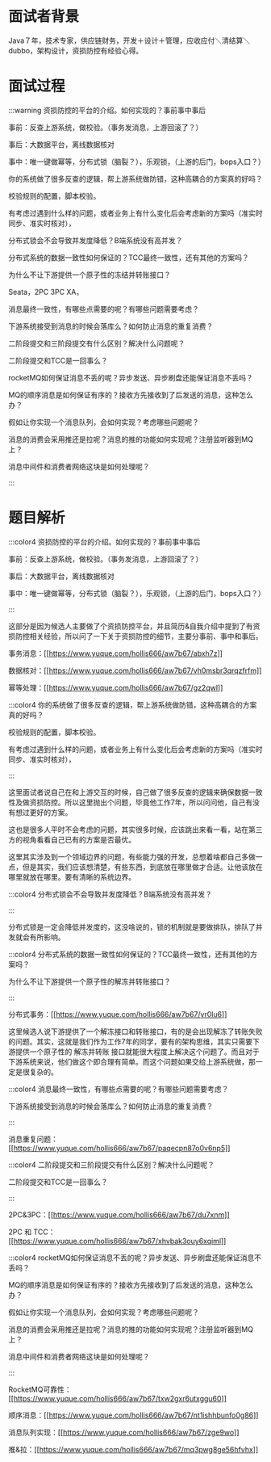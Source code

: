 # 面试者背景


Java７年，技术专家，供应链财务，开发＋设计＋管理，应收应付＼清结算＼dubbo，架构设计，资损防控有经验心得。



# 面试过程


:::warning
资损防控的平台的介绍。如何实现的？事前事中事后

事前：反查上游系统，做校验。（事务发消息，上游回滚了？）

事后：大数据平台，离线数据核对

事中：唯一键做幂等，分布式锁（脑裂？），乐观锁，（上游的后门，bops入口？）

你的系统做了很多反查的逻辑，帮上游系统做防错，这种高耦合的方案真的好吗？

校验规则的配置，脚本校验。

有考虑过遇到什么样的问题，或者业务上有什么变化后会考虑新的方案吗（准实时同步、准实时核对），

分布式锁会不会导致并发度降低？B端系统没有高并发？

分布式系统的数据一致性如何保证的？TCC最终一致性，还有其他的方案吗？

为什么不让下游提供一个原子性的冻结并转账接口？

Seata，2PC 3PC XA，

消息最终一致性，有哪些点需要的呢？有哪些问题需要考虑？

下游系统接受到消息的时候会落库么？如何防止消息的重复消费？

二阶段提交和三阶段提交有什么区别？解决什么问题呢？

二阶段提交和TCC是一回事么？

rocketMQ如何保证消息不丢的呢？异步发送、异步刷盘还能保证消息不丢吗？

MQ的顺序消息是如何保证有序的？接收方先接收到了后发送的消息，这种怎么办？

假如让你实现一个消息队列，会如何实现？考虑哪些问题呢？

消息的消费会采用推还是拉呢？消息的推的功能如何实现呢？注册监听器到MQ上？

消息中间件和消费者网络这块是如何处理呢？

:::



# 题目解析


:::color4
资损防控的平台的介绍。如何实现的？事前事中事后

事前：反查上游系统，做校验。（事务发消息，上游回滚了？）

事后：大数据平台，离线数据核对

事中：唯一键做幂等，分布式锁（脑裂？），乐观锁，（上游的后门，bops入口？）

:::



这部分是因为候选人主要做了个资损防控平台，并且简历&自我介绍中提到了有资损防控相关经验，所以问了一下关于资损防控的细节，主要分事前、事中和事后。



事务消息：[[https://www.yuque.com/hollis666/aw7b67/abxh7z]]

数据核对：[[https://www.yuque.com/hollis666/aw7b67/vh0msbr3qrqzfrfm]]

幂等处理：[[https://www.yuque.com/hollis666/aw7b67/gz2qwl]]



:::color4
你的系统做了很多反查的逻辑，帮上游系统做防错，这种高耦合的方案真的好吗？

校验规则的配置，脚本校验。

有考虑过遇到什么样的问题，或者业务上有什么变化后会考虑新的方案吗（准实时同步、准实时核对），

:::



这里面试者说自己在和上游交互的时候，自己做了很多反查的逻辑来确保数据一致性及做资损防控。所以这里抛出个问题，毕竟他工作7年，所以问问他，自己有没有想过更好的方案。



这也是很多人平时不会考虑的问题，其实很多时候，应该跳出来看一看，站在第三方的视角看看自己已有的方案是否最优。



这里其实涉及到一个领域边界的问题，有些能力强的开发，总想着啥都自己多做一点，但是其实，我们应该想清楚，有些东西，到底放在哪里做才合适。让他该放在哪里就放在哪里。要有清晰的系统边界。



:::color4
分布式锁会不会导致并发度降低？B端系统没有高并发？

:::



分布式锁是一定会降低并发度的，这没啥说的，锁的机制就是要做排队，排队了并发就会有所影响。



:::color4
分布式系统的数据一致性如何保证的？TCC最终一致性，还有其他的方案吗？

为什么不让下游提供一个原子性的解冻并转账接口？

:::



分布式事务：[[https://www.yuque.com/hollis666/aw7b67/yr0lu6]]



这里候选人说下游提供了一个解冻接口和转账接口，有的是会出现解冻了转账失败的问题。其实，这就是我们作为工作7年的同学，要有的架构思维，其实只需要下游提供一个原子性的 解冻并转账 接口就能很大程度上解决这个问题了。而且对于下游系统来说，他们做这个即合理有简单。而这个问题如果交给上游系统做，那一定是很复杂的。





:::color4
消息最终一致性，有哪些点需要的呢？有哪些问题需要考虑？

下游系统接受到消息的时候会落库么？如何防止消息的重复消费？

:::



消息重复问题：[[https://www.yuque.com/hollis666/aw7b67/paqecpn87o0v6np5]]



:::color4
二阶段提交和三阶段提交有什么区别？解决什么问题呢？

二阶段提交和TCC是一回事么？

:::



2PC&3PC：[[https://www.yuque.com/hollis666/aw7b67/du7xnm]]

2PC 和 TCC：[[https://www.yuque.com/hollis666/aw7b67/xhvbak3ouy6xqiml]]



:::color4
rocketMQ如何保证消息不丢的呢？异步发送、异步刷盘还能保证消息不丢吗？

MQ的顺序消息是如何保证有序的？接收方先接收到了后发送的消息，这种怎么办？

假如让你实现一个消息队列，会如何实现？考虑哪些问题呢？

消息的消费会采用推还是拉呢？消息的推的功能如何实现呢？注册监听器到MQ上？

消息中间件和消费者网络这块是如何处理呢？

:::



RocketMQ可靠性：[[https://www.yuque.com/hollis666/aw7b67/txw2gxr6utxggu60]]

顺序消息：[[https://www.yuque.com/hollis666/aw7b67/nt1ishhbunfo0g86]]

消息队列实现：[[https://www.yuque.com/hollis666/aw7b67/zge9wo]]

推&拉：[[https://www.yuque.com/hollis666/aw7b67/mq3pwg8ge56hfvhx]]







